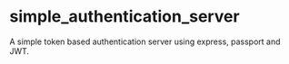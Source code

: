 # simple_authentication_server
A simple token based authentication server using express, passport and JWT.

